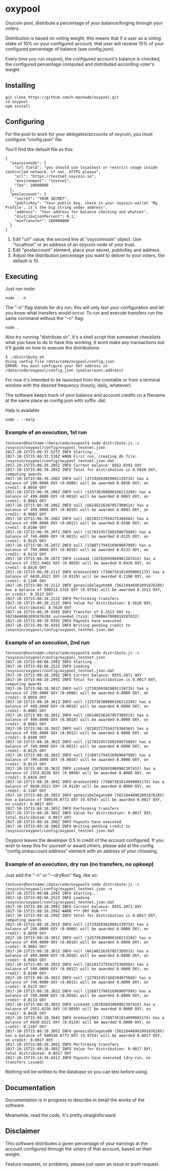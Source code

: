 # oxypool
Oxycoin pool, distribute a percentage of your balance/forging through your voters.

Distribution is based on voting weight, this means that if a user as a voting stake of 10% on your configured account, that user will receive 10% of your configured percentage of balance (see config.json).

Every time you run oxypool, the configured account's balance is checked, the configured percentage computed and distributed according voter's weight.

## Installing
```
git clone https://github.com/h-machado/oxypool.git
cd oxypool
npm install

```

## Configuring
For the pool to work for your delegates/accounts of oxycoin, you must configure "config.json" file.

You'll find the default file as this:
```
{
  "oxycoinnode": {
    "url field": "you should use localhost or restrict usage inside controlled network, if not, HTTPS please",
    "url": "https://testnet.oxycoin.io",
    "environment": "testnet",
    "fee": 10000000
  },
  "poolaccount": {
    "secret": "YOUR SECRET",
    "publicKey": "Your public key, check in your oxycoin wallet 'My Profile', it's the big string under address",
    "address": "Your address for balance checking and whatnot",
    "distributionPercent": 0.1,
    "minTransfer": 100000000
  }
}
```
1. Edit "url" value, the second line at "oxycoinnode" object. Use "localhost" or an address of an oxycoin node of your trust.
2. Edit "poolaccount" element, place your secret, publicKey and address.
3. Adjust the distribution percentage you want to deliver to your voters, the default is 10.

## Executing
Just run node:
```
node . -n
```
The "-n" flag stands for dry run, this will only test your configuration and let you know what transfers would occur.
To run and execute transfers run the same command without the "-n" flag:
```
node .
```

Also try running "distribute.sh", it's a shell script that somewhat checklists what you have to do to have this working.
It wont make any transactions but it'll guide on how to execute the distributions
```
$ ./distribute.sh 
Using config file /data/code/oxypool/config.json
ERROR: You must configure your OXY address in /data/code/oxypool/config.json (poolaccount.address)
```

For now it's intended to be launched from the crontable or from a terminal window with the desired frequency (hourly, daily, whatever).

The software keeps track of your balance and account credits on a filename at the same place as config.json with suffix .dat.

Help is available
```
node . --help
```

### Example of an execution, 1st run
```
testuser@hostname:/data/code/oxypool$ node distribute.js -c /oxycoin/oxypool/config/oxypool_testnet.json
2017-10-15T15:06:37.527Z INFO Starting...
2017-10-15T15:06:37.530Z WARN First run, creating db file: /oxycoin/oxypool/config/oxypool_testnet.json.dat
2017-10-15T15:06:39.205Z INFO Current balance: 8562.0391 OXY
2017-10-15T15:06:39.205Z INFO Total for distribution is 8.5620 OXY, computing awards
2017-10-15T15:06:39.206Z INFO null (2719269382989113973X) has a balance of 299.0000 OXY (0.0006) will be awarded 0.0050 OXY, on credit: 0.0050 OXY
2017-10-15T15:06:39.206Z INFO null (13573630800616621328X) has a balance of 499.0000 OXY (0.0010) will be awarded 0.0083 OXY, on credit: 0.0083 OXY
2017-10-15T15:06:39.206Z INFO null (6614821626705730951X) has a balance of 499.0000 OXY (0.0010) will be awarded 0.0083 OXY, on credit: 0.0083 OXY
2017-10-15T15:06:39.206Z INFO null (8220372755427536656X) has a balance of 599.0000 OXY (0.0012) will be awarded 0.0100 OXY, on credit: 0.0100 OXY
2017-10-15T15:06:39.207Z INFO null (12783245726829407568X) has a balance of 749.0000 OXY (0.0015) will be awarded 0.0125 OXY, on credit: 0.0125 OXY
2017-10-15T15:06:39.207Z INFO null (13887179451696960799X) has a balance of 799.0000 OXY (0.0016) will be awarded 0.0133 OXY, on credit: 0.0133 OXY
2017-10-15T15:06:39.207Z INFO sinkadd (2870269306898238741X) has a balance of 2552.9401 OXY (0.0050) will be awarded 0.0426 OXY, on credit: 0.0426 OXY
2017-10-15T15:06:39.211Z INFO dredson1983 (7388736101499900117X) has a balance of 6630.6521 OXY (0.0129) will be awarded 0.1106 OXY, on credit: 0.1106 OXY
2017-10-15T15:06:39.211Z INFO genesisDelegate60 (5621844696109187628X) has a balance of 500513.3745 OXY (0.9754) will be awarded 8.3513 OXY, on credit: 8.3513 OXY
2017-10-15T15:06:39.212Z INFO Performing transfers
2017-10-15T15:06:39.212Z INFO Value for distribution: 8.5620 OXY, total distributed: 8.5620 OXY
2017-10-15T15:06:39.938Z INFO Transfer of 8.2513 OXY to 5621844696109187628X succeeded (txid: 17068047009919287832)
2017-10-15T15:06:39.939Z INFO Payouts have executed 
2017-10-15T15:06:39.939Z INFO Writing pending credit to /oxycoin/oxypool/config/oxypool_testnet.json.dat
```

### Example of an execution, 2nd run
```
testuser@hostname:/data/code/oxypool$ node distribute.js -c /oxycoin/oxypool/config/oxypool_testnet.json
2017-10-15T15:08:08.249Z INFO Starting...
2017-10-15T15:08:08.252Z INFO Loading /oxycoin/oxypool/config/oxypool_testnet.json.dat
2017-10-15T15:08:10.299Z INFO Current balance: 8555.2071 OXY
2017-10-15T15:08:10.299Z INFO Total for distribution is 0.0017 OXY, computing awards
2017-10-15T15:08:10.301Z INFO null (2719269382989113973X) has a balance of 299.0000 OXY (0.0006) will be awarded 0.0000 OXY, on credit: 0.0050 OXY
2017-10-15T15:08:10.301Z INFO null (13573630800616621328X) has a balance of 499.0000 OXY (0.0010) will be awarded 0.0000 OXY, on credit: 0.0083 OXY
2017-10-15T15:08:10.301Z INFO null (6614821626705730951X) has a balance of 499.0000 OXY (0.0010) will be awarded 0.0000 OXY, on credit: 0.0083 OXY
2017-10-15T15:08:10.302Z INFO null (8220372755427536656X) has a balance of 599.0000 OXY (0.0012) will be awarded 0.0000 OXY, on credit: 0.0100 OXY
2017-10-15T15:08:10.302Z INFO null (12783245726829407568X) has a balance of 749.0000 OXY (0.0015) will be awarded 0.0000 OXY, on credit: 0.0125 OXY
2017-10-15T15:08:10.302Z INFO null (13887179451696960799X) has a balance of 799.0000 OXY (0.0016) will be awarded 0.0000 OXY, on credit: 0.0133 OXY
2017-10-15T15:08:10.303Z INFO sinkadd (2870269306898238741X) has a balance of 2553.0236 OXY (0.0050) will be awarded 0.0000 OXY, on credit: 0.0426 OXY
2017-10-15T15:08:10.304Z INFO dredson1983 (7388736101499900117X) has a balance of 6630.6521 OXY (0.0129) will be awarded 0.0000 OXY, on credit: 0.1107 OXY
2017-10-15T15:08:10.305Z INFO genesisDelegate60 (5621844696109187628X) has a balance of 500530.0772 OXY (0.9754) will be awarded 0.0017 OXY, on credit: 0.0017 OXY
2017-10-15T15:08:10.305Z INFO Performing transfers
2017-10-15T15:08:10.305Z INFO Value for distribution: 0.0017 OXY, total distributed: 0.0017 OXY
2017-10-15T15:08:10.306Z INFO Payouts have executed 
2017-10-15T15:08:10.306Z INFO Writing pending credit to /oxycoin/oxypool/config/oxypool_testnet.json.dat
```
Oxypool leaves the developer 0.5 in credit of the account configured.
If you wish to keep this for yourself or award others, please add at the config "config.sinkaccount.address" element with an address of your choosing.

### Example of an execution, dry run (no transfers, no upkeep)
Just add the "-n" or "--dryRun" flag, like so:
```
testuser@hostname:/data/code/oxypool$ node distribute.js -c /oxycoin/oxypool/config/oxypool_testnet.json -n
2017-10-15T15:08:08.249Z INFO Starting...
2017-10-15T15:08:08.252Z INFO Loading /oxycoin/oxypool/config/oxypool_testnet.json.dat
2017-10-15T15:08:10.299Z INFO Current balance: 8555.2071 OXY
2017-10-15T15:08:10.299Z WARN *** DRY RUN ***
2017-10-15T15:08:10.299Z INFO Total for distribution is 0.0017 OXY, computing awards
2017-10-15T15:08:10.301Z INFO null (2719269382989113973X) has a balance of 299.0000 OXY (0.0006) will be awarded 0.0000 OXY, on credit: 0.0050 OXY
2017-10-15T15:08:10.301Z INFO null (13573630800616621328X) has a balance of 499.0000 OXY (0.0010) will be awarded 0.0000 OXY, on credit: 0.0083 OXY
2017-10-15T15:08:10.301Z INFO null (6614821626705730951X) has a balance of 499.0000 OXY (0.0010) will be awarded 0.0000 OXY, on credit: 0.0083 OXY
2017-10-15T15:08:10.302Z INFO null (8220372755427536656X) has a balance of 599.0000 OXY (0.0012) will be awarded 0.0000 OXY, on credit: 0.0100 OXY
2017-10-15T15:08:10.302Z INFO null (12783245726829407568X) has a balance of 749.0000 OXY (0.0015) will be awarded 0.0000 OXY, on credit: 0.0125 OXY
2017-10-15T15:08:10.302Z INFO null (13887179451696960799X) has a balance of 799.0000 OXY (0.0016) will be awarded 0.0000 OXY, on credit: 0.0133 OXY
2017-10-15T15:08:10.303Z INFO sinkadd (2870269306898238741X) has a balance of 2553.0236 OXY (0.0050) will be awarded 0.0000 OXY, on credit: 0.0426 OXY
2017-10-15T15:08:10.304Z INFO dredson1983 (7388736101499900117X) has a balance of 6630.6521 OXY (0.0129) will be awarded 0.0000 OXY, on credit: 0.1107 OXY
2017-10-15T15:08:10.305Z INFO genesisDelegate60 (5621844696109187628X) has a balance of 500530.0772 OXY (0.9754) will be awarded 0.0017 OXY, on credit: 0.0017 OXY
2017-10-15T15:08:10.305Z INFO Performing transfers
2017-10-15T15:08:10.305Z INFO Value for distribution: 0.0017 OXY, total distributed: 0.0017 OXY
2017-10-15T15:14:34.441Z INFO Payouts have executed (dry-run, no transfers issued)
```
Nothing will be written to the database so you can test before using.

## Documentation
Documentation is in progress to describe in detail the works of the software.

Meanwhile, read the code, it's pretty straightforward.

## Disclaimer
This software distributes a given percentage of your earnings at the account configured through the voters of that account, based on their weight.

Feature requests, or problems, please just open an issue or push request.

